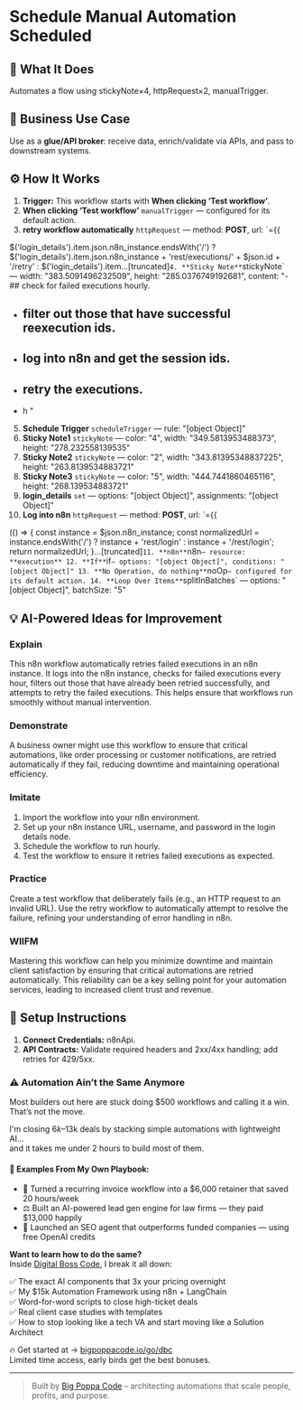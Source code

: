# Schedule Manual Automation Scheduled
## 🚀 What It Does
Automates a flow using stickyNote×4, httpRequest×2, manualTrigger.

## 💼 Business Use Case
Use as a **glue/API broker**: receive data, enrich/validate via APIs, and pass to downstream systems.

## ⚙️ How It Works
1. **Trigger:** This workflow starts with **When clicking ‘Test workflow’**.
2. **When clicking ‘Test workflow’** `manualTrigger` — configured for its default action.
3. **retry workflow automatically** `httpRequest` — method: **POST**, url: `={{ 

$('login_details').item.json.n8n_instance.endsWith('/') 
  ? $('login_details').item.json.n8n_instance + 'rest/executions/' + $json.id + '/retry' 
  : $('login_details').item…[truncated]`
4. **Sticky Note** `stickyNote` — width: "383.5091496232509", height: "285.0376749192681", content: "- ## check for failed executions hourly.
- ## filter out those that have successful reexecution ids.
- ## log into n8n and get the session ids.
- ## retry the executions.

- h
"
5. **Schedule Trigger** `scheduleTrigger` — rule: "[object Object]"
6. **Sticky Note1** `stickyNote` — color: "4", width: "349.5813953488373", height: "278.232558139535"
7. **Sticky Note2** `stickyNote` — color: "2", width: "343.81395348837225", height: "263.8139534883721"
8. **Sticky Note3** `stickyNote` — color: "5", width: "444.7441860465116", height: "268.139534883721"
9. **login_details** `set` — options: "[object Object]", assignments: "[object Object]"
10. **Log into n8n** `httpRequest` — method: **POST**, url: `={{ 

(() => {
  const instance = $json.n8n_instance;
  const normalizedUrl = instance.endsWith('/') ? instance + 'rest/login' : instance + '/rest/login';
  return normalizedUrl;
}…[truncated]`
11. **n8n** `n8n` — resource: **execution**
12. **If** `if` — options: "[object Object]", conditions: "[object Object]"
13. **No Operation, do nothing** `noOp` — configured for its default action.
14. **Loop Over Items** `splitInBatches` — options: "[object Object]", batchSize: "5"

## 💡 AI-Powered Ideas for Improvement
### Explain
This n8n workflow automatically retries failed executions in an n8n instance. It logs into the n8n instance, checks for failed executions every hour, filters out those that have already been retried successfully, and attempts to retry the failed executions. This helps ensure that workflows run smoothly without manual intervention.

### Demonstrate
A business owner might use this workflow to ensure that critical automations, like order processing or customer notifications, are retried automatically if they fail, reducing downtime and maintaining operational efficiency.

### Imitate
1. Import the workflow into your n8n environment.
2. Set up your n8n instance URL, username, and password in the login details node.
3. Schedule the workflow to run hourly.
4. Test the workflow to ensure it retries failed executions as expected.

### Practice
Create a test workflow that deliberately fails (e.g., an HTTP request to an invalid URL). Use the retry workflow to automatically attempt to resolve the failure, refining your understanding of error handling in n8n.

### WIIFM
Mastering this workflow can help you minimize downtime and maintain client satisfaction by ensuring that critical automations are retried automatically. This reliability can be a key selling point for your automation services, leading to increased client trust and revenue.

## 🔧 Setup Instructions
1. **Connect Credentials:** n8nApi.
2. **API Contracts:** Validate required headers and 2xx/4xx handling; add retries for 429/5xx.

### ⚠️ Automation Ain’t the Same Anymore

Most builders out here are stuck doing $500 workflows and calling it a win.  
That’s not the move.  

I'm closing $6k–$13k deals by stacking simple automations with lightweight AI...  
and it takes me under 2 hours to build most of them.

#### 🧠 Examples From My Own Playbook:
- 🔁 Turned a recurring invoice workflow into a $6,000 retainer that saved 20 hours/week  
- ⚖️ Built an AI-powered lead gen engine for law firms — they paid $13,000 happily  
- 🚀 Launched an SEO agent that outperforms funded companies — using free OpenAI credits  

**Want to learn how to do the same?**  
Inside [Digital Boss Code](https://bigpoppacode.io/go/dbc), I break it all down:

✅ The exact AI components that 3x your pricing overnight  
✅ My $15k Automation Framework using n8n + LangChain  
✅ Word-for-word scripts to close high-ticket deals  
✅ Real client case studies with templates  
✅ How to stop looking like a tech VA and start moving like a Solution Architect  

🔥 Get started at → [bigpoppacode.io/go/dbc](https://bigpoppacode.io/go/dbc)  
Limited time access, early birds get the best bonuses.

---
> Built by [Big Poppa Code](https://bigpoppacode.io) – architecting automations that scale people, profits, and purpose.
